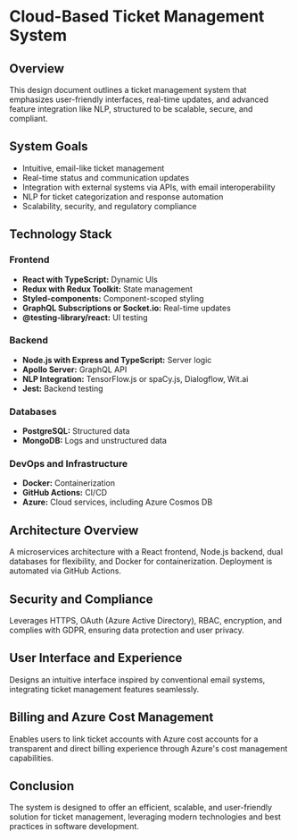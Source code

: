 # Cloud-Based Ticket Management System

## Overview
This design document outlines a ticket management system that emphasizes user-friendly interfaces, real-time updates, and advanced feature integration like NLP, structured to be scalable, secure, and compliant.

## System Goals
- Intuitive, email-like ticket management
- Real-time status and communication updates
- Integration with external systems via APIs, with email interoperability
- NLP for ticket categorization and response automation
- Scalability, security, and regulatory compliance

## Technology Stack

### Frontend
- **React with TypeScript:** Dynamic UIs
- **Redux with Redux Toolkit:** State management
- **Styled-components:** Component-scoped styling
- **GraphQL Subscriptions or Socket.io:** Real-time updates
- **@testing-library/react:** UI testing

### Backend
- **Node.js with Express and TypeScript:** Server logic
- **Apollo Server:** GraphQL API
- **NLP Integration:** TensorFlow.js or spaCy.js, Dialogflow, Wit.ai
- **Jest:** Backend testing

### Databases
- **PostgreSQL:** Structured data
- **MongoDB:** Logs and unstructured data

### DevOps and Infrastructure
- **Docker:** Containerization
- **GitHub Actions:** CI/CD
- **Azure:** Cloud services, including Azure Cosmos DB

## Architecture Overview
A microservices architecture with a React frontend, Node.js backend, dual databases for flexibility, and Docker for containerization. Deployment is automated via GitHub Actions.

## Security and Compliance
Leverages HTTPS, OAuth (Azure Active Directory), RBAC, encryption, and complies with GDPR, ensuring data protection and user privacy.

## User Interface and Experience
Designs an intuitive interface inspired by conventional email systems, integrating ticket management features seamlessly.

## Billing and Azure Cost Management
Enables users to link ticket accounts with Azure cost accounts for a transparent and direct billing experience through Azure's cost management capabilities.

## Conclusion
The system is designed to offer an efficient, scalable, and user-friendly solution for ticket management, leveraging modern technologies and best practices in software development.

